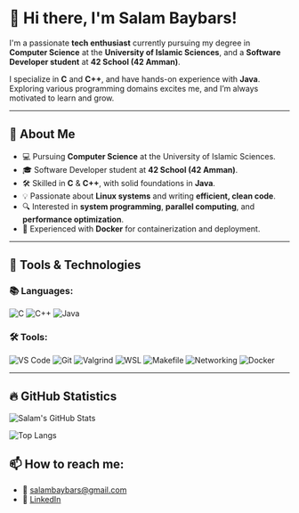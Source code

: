 # 👋 Hi there, I'm Salam Baybars!

I'm a passionate **tech enthusiast** currently pursuing my degree in **Computer Science** at the **University of Islamic Sciences**, and a **Software Developer student** at **42 School (42 Amman)**.

I specialize in **C** and **C++**, and have hands-on experience with **Java**. Exploring various programming domains excites me, and I’m always motivated to learn and grow.

---

## 🚀 About Me
- 💻 Pursuing **Computer Science** at the University of Islamic Sciences.
- 🎓 Software Developer student at **42 School (42 Amman)**.
- 🛠 Skilled in **C** & **C++**, with solid foundations in **Java**.
- 💡 Passionate about **Linux systems** and writing **efficient, clean code**.
- 🔍 Interested in **system programming**, **parallel computing**, and **performance optimization**.
- 🐳 Experienced with **Docker** for containerization and deployment.

---

## 🧰 Tools & Technologies
### 📚 Languages:
![C](https://img.shields.io/badge/C-00599C?style=for-the-badge&logo=c&logoColor=white)
![C++](https://img.shields.io/badge/C++-00599C?style=for-the-badge&logo=c%2B%2B&logoColor=white)
![Java](https://img.shields.io/badge/Java-ED8B00?style=for-the-badge&logo=java&logoColor=white)

### 🛠️ Tools:
![VS Code](https://img.shields.io/badge/VS%20Code-007ACC?style=for-the-badge&logo=visual-studio-code&logoColor=white)
![Git](https://img.shields.io/badge/Git-F05032?style=for-the-badge&logo=git&logoColor=white)
![Valgrind](https://img.shields.io/badge/Valgrind-00AA00?style=for-the-badge&logo=gnu&logoColor=white)
![WSL](https://img.shields.io/badge/WSL-4D4D4D?style=for-the-badge&logo=linux&logoColor=white)
![Makefile](https://img.shields.io/badge/Makefile-064F8C?style=for-the-badge&logo=gnu&logoColor=white)
![Networking](https://img.shields.io/badge/Networking-0078D7?style=for-the-badge&logo=windows&logoColor=white)
![Docker](https://img.shields.io/badge/Docker-2496ED?style=for-the-badge&logo=docker&logoColor=white)

---

## 🔥 GitHub Statistics

![Salam's GitHub Stats](https://github-readme-stats.vercel.app/api?username=sbibers&show_icons=true&theme=tokyonight)

![Top Langs](https://github-readme-stats.vercel.app/api/top-langs/?username=sbibers&layout=compact&theme=tokyonight)

## 📫 How to reach me:
- 📧 [salambaybars@gmail.com](mailto:salambaybars@gmail.com)
- 💼 [LinkedIn](https://www.linkedin.com/in/salam-baybars-081289352/)